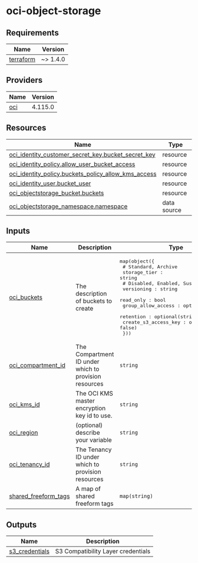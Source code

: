 # oci-object-storage

<!-- BEGINNING OF PRE-COMMIT-TERRAFORM DOCS HOOK -->
## Requirements

| Name | Version |
|------|---------|
| <a name="requirement_terraform"></a> [terraform](#requirement\_terraform) | ~> 1.4.0 |

## Providers

| Name | Version |
|------|---------|
| <a name="provider_oci"></a> [oci](#provider\_oci) | 4.115.0 |

## Resources

| Name | Type |
|------|------|
| [oci_identity_customer_secret_key.bucket_secret_key](https://registry.terraform.io/providers/oracle/oci/latest/docs/resources/identity_customer_secret_key) | resource |
| [oci_identity_policy.allow_user_bucket_access](https://registry.terraform.io/providers/oracle/oci/latest/docs/resources/identity_policy) | resource |
| [oci_identity_policy.buckets_policy_allow_kms_access](https://registry.terraform.io/providers/oracle/oci/latest/docs/resources/identity_policy) | resource |
| [oci_identity_user.bucket_user](https://registry.terraform.io/providers/oracle/oci/latest/docs/resources/identity_user) | resource |
| [oci_objectstorage_bucket.buckets](https://registry.terraform.io/providers/oracle/oci/latest/docs/resources/objectstorage_bucket) | resource |
| [oci_objectstorage_namespace.namespace](https://registry.terraform.io/providers/oracle/oci/latest/docs/data-sources/objectstorage_namespace) | data source |

## Inputs

| Name | Description | Type | Default | Required |
|------|-------------|------|---------|:--------:|
| <a name="input_oci_buckets"></a> [oci\_buckets](#input\_oci\_buckets) | The description of buckets to create | <pre>map(object({<br>    # Standard, Archive<br>    storage_tier : string<br>    # Disabled, Enabled, Suspended<br>    versioning : string<br>    read_only : bool<br>    group_allow_access : optional(string),<br>    retention : optional(string),<br>    create_s3_access_key : optional(bool, false)<br>  }))</pre> | n/a | yes |
| <a name="input_oci_compartment_id"></a> [oci\_compartment\_id](#input\_oci\_compartment\_id) | The Compartment ID under which to provision resources | `string` | n/a | yes |
| <a name="input_oci_kms_id"></a> [oci\_kms\_id](#input\_oci\_kms\_id) | The OCI KMS master encryption key id to use. | `string` | n/a | yes |
| <a name="input_oci_region"></a> [oci\_region](#input\_oci\_region) | (optional) describe your variable | `string` | n/a | yes |
| <a name="input_oci_tenancy_id"></a> [oci\_tenancy\_id](#input\_oci\_tenancy\_id) | The Tenancy ID under which to provision resources | `string` | n/a | yes |
| <a name="input_shared_freeform_tags"></a> [shared\_freeform\_tags](#input\_shared\_freeform\_tags) | A map of shared freeform tags | `map(string)` | `{}` | no |

## Outputs

| Name | Description |
|------|-------------|
| <a name="output_s3_credentials"></a> [s3\_credentials](#output\_s3\_credentials) | S3 Compatibility Layer credentials |
<!-- END OF PRE-COMMIT-TERRAFORM DOCS HOOK -->
